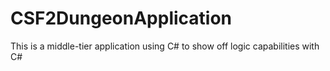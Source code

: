 # CSF2DungeonApplication
This is a middle-tier application using C# to show off logic capabilities with C#

